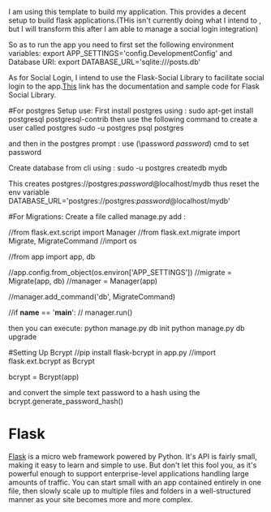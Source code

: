 I am using this template to build my application. This provides a decent setup to build flask applications.(THis isn't currently doing what I intend to , but I will transform this after I am able to manage a social login integration)

So as to run the app you need to first set the following environment variables:
export APP_SETTINGS='config.DevelopmentConfig'
and Database URI:
export DATABASE_URL='sqlite:///posts.db'

As for Social Login, I intend to use the Flask-Social Library to facilitate social login to the app.[This](https://github.com/mattupstate/flask-social) link has the documentation and sample code for Flask Social Library.

#For postgres Setup use:
First install postgres using :
sudo apt-get install postgresql postgresql-contrib
then use the following command to create a user called postgres
sudo -u postgres psql postgres

and then in the postgres prompt :
use (\password  *password*) cmd to set password

Create database from cli using :
 sudo -u postgres createdb mydb

This creates postgres://postgres:*password*@localhost/mydb
thus reset the env variable 
DATABASE_URL='postgres://postgres:*password*@localhost/mydb' 


#For Migrations:
Create a file called manage.py
add :

//from flask.ext.script import Manager
//from flask.ext.migrate import Migrate, MigrateCommand
//import os

//from app import app, db

//app.config.from_object(os.environ['APP_SETTINGS'])
//migrate = Migrate(app, db)
//manager = Manager(app)

//manager.add_command('db', MigrateCommand)

//if __name__ == '__main__':
//	manager.run()



then you can execute:
python manage.py db init
python manage.py db upgrade

#Setting Up Bcrypt
//pip install flask-bcrypt
in app.py
//import flask.ext.bcrypt as Bcrypt

bcrypt = Bcrypt(app)


and convert the simple text password to a hash using the bcrypt.generate_password_hash()



# Flask

[Flask](http://flask.pocoo.org/) is a micro web framework powered by Python. It's API is fairly small, making it easy to learn and simple to use. But don't let this fool you, as it's powerful enough to support enterprise-level applications handling large amounts of traffic. You can start small with an app contained entirely in one file, then slowly scale up to multiple files and folders in a well-structured manner as your site becomes more and more complex.


